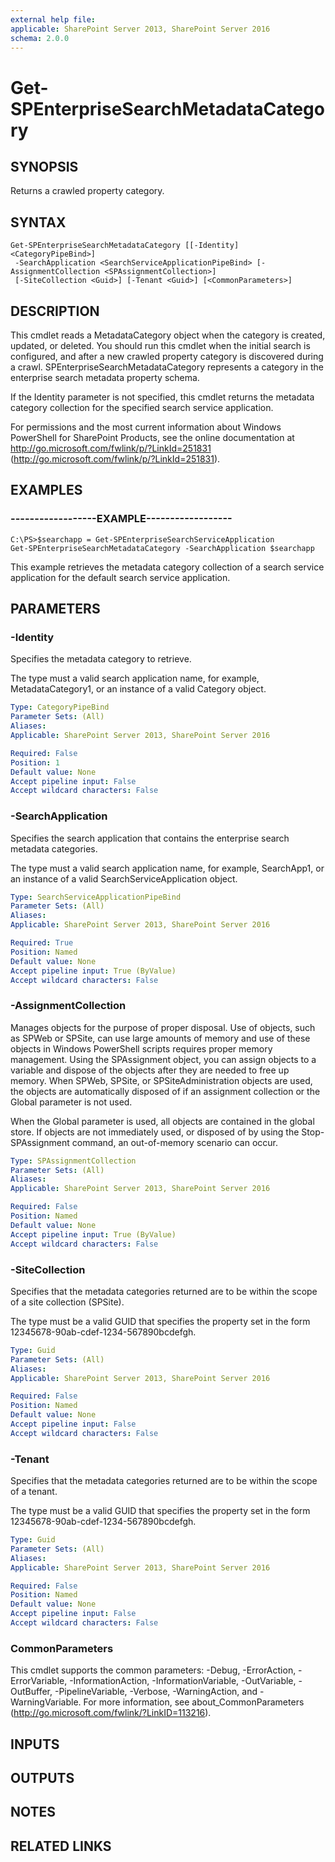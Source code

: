 ```yaml
---
external help file: 
applicable: SharePoint Server 2013, SharePoint Server 2016
schema: 2.0.0
---
```


# Get-SPEnterpriseSearchMetadataCategory

## SYNOPSIS
Returns a crawled property category.

## SYNTAX

```
Get-SPEnterpriseSearchMetadataCategory [[-Identity] <CategoryPipeBind>]
 -SearchApplication <SearchServiceApplicationPipeBind> [-AssignmentCollection <SPAssignmentCollection>]
 [-SiteCollection <Guid>] [-Tenant <Guid>] [<CommonParameters>]
```

## DESCRIPTION
This cmdlet reads a MetadataCategory object when the category is created, updated, or deleted.
You should run this cmdlet when the initial search is configured, and after a new crawled property category is discovered during a crawl.
SPEnterpriseSearchMetadataCategory represents a category in the enterprise search metadata property schema.

If the Identity parameter is not specified, this cmdlet returns the metadata category collection for the specified search service application.

For permissions and the most current information about Windows PowerShell for SharePoint Products, see the online documentation at http://go.microsoft.com/fwlink/p/?LinkId=251831 (http://go.microsoft.com/fwlink/p/?LinkId=251831).

## EXAMPLES

### ------------------EXAMPLE------------------ 
```
C:\PS>$searchapp = Get-SPEnterpriseSearchServiceApplication
Get-SPEnterpriseSearchMetadataCategory -SearchApplication $searchapp
```

This example retrieves the metadata category collection of a search service application for the default search service application.

## PARAMETERS

### -Identity
Specifies the metadata category to retrieve.

The type must a valid search application name, for example, MetadataCategory1, or an instance of a valid Category object.

```yaml
Type: CategoryPipeBind
Parameter Sets: (All)
Aliases: 
Applicable: SharePoint Server 2013, SharePoint Server 2016

Required: False
Position: 1
Default value: None
Accept pipeline input: False
Accept wildcard characters: False
```

### -SearchApplication
Specifies the search application that contains the enterprise search metadata categories.

The type must a valid search application name, for example, SearchApp1, or an instance of a valid SearchServiceApplication object.

```yaml
Type: SearchServiceApplicationPipeBind
Parameter Sets: (All)
Aliases: 
Applicable: SharePoint Server 2013, SharePoint Server 2016

Required: True
Position: Named
Default value: None
Accept pipeline input: True (ByValue)
Accept wildcard characters: False
```

### -AssignmentCollection
Manages objects for the purpose of proper disposal.
Use of objects, such as SPWeb or SPSite, can use large amounts of memory and use of these objects in Windows PowerShell scripts requires proper memory management.
Using the SPAssignment object, you can assign objects to a variable and dispose of the objects after they are needed to free up memory.
When SPWeb, SPSite, or SPSiteAdministration objects are used, the objects are automatically disposed of if an assignment collection or the Global parameter is not used.

When the Global parameter is used, all objects are contained in the global store.
If objects are not immediately used, or disposed of by using the Stop-SPAssignment command, an out-of-memory scenario can occur.

```yaml
Type: SPAssignmentCollection
Parameter Sets: (All)
Aliases: 
Applicable: SharePoint Server 2013, SharePoint Server 2016

Required: False
Position: Named
Default value: None
Accept pipeline input: True (ByValue)
Accept wildcard characters: False
```

### -SiteCollection
Specifies that the metadata categories returned are to be within the scope of a site collection (SPSite).

The type must be a valid GUID that specifies the property set in the form 12345678-90ab-cdef-1234-567890bcdefgh.

```yaml
Type: Guid
Parameter Sets: (All)
Aliases: 
Applicable: SharePoint Server 2013, SharePoint Server 2016

Required: False
Position: Named
Default value: None
Accept pipeline input: False
Accept wildcard characters: False
```

### -Tenant
Specifies that the metadata categories returned are to be within the scope of a tenant.

The type must be a valid GUID that specifies the property set in the form 12345678-90ab-cdef-1234-567890bcdefgh.

```yaml
Type: Guid
Parameter Sets: (All)
Aliases: 
Applicable: SharePoint Server 2013, SharePoint Server 2016

Required: False
Position: Named
Default value: None
Accept pipeline input: False
Accept wildcard characters: False
```

### CommonParameters
This cmdlet supports the common parameters: -Debug, -ErrorAction, -ErrorVariable, -InformationAction, -InformationVariable, -OutVariable, -OutBuffer, -PipelineVariable, -Verbose, -WarningAction, and -WarningVariable. For more information, see about_CommonParameters (http://go.microsoft.com/fwlink/?LinkID=113216).

## INPUTS

## OUTPUTS

## NOTES

## RELATED LINKS


